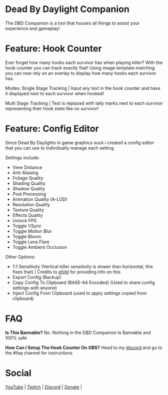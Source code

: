 # Dead By Daylight Companion

The DBD Companion is a tool that houses all things to assist your experience and gameplay!

# Feature: Hook Counter

Ever forget how many hooks each survivor has when playing killer? With the hook counter you can track exactly that! 
Using image template matching you can now rely on an overlay to display how many hooks each survivor has.

Modes:
Single Stage Tracking | Input any text in the hook counter and have it displayed next to each survivor when hooked!

Multi Stage Tracking  | Text is replaced with tally marks next to each survivor representing their hook state like on survivor!

# Feature: Config Editor

Since Dead By Daylights in game graphics suck i created a config editor that you can use to individually manage each setting.

Settings include:
- View Distance
- Anti Aliasing
- Foliage Quality
- Shading Quality
- Shadow Quality
- Post Processing
- Animation Quality (A-LOD)
- Resolution Quality
- Texture Quality
- Effects Quality
- Unlock FPS
- Toggle VSync
- Toggle Motion Blur
- Toggle Bloom
- Toggle Lens Flare
- Toggle Ambient Occlusion

Other Options:
- 1:1 Sensitivity (Vertical killer sensitivity is slower than horizontal, this fixes that) | Credits to [gtVel](https://twitch.tv/gtvel) for providing info on this
- Export Config (Backup)
- Copy Config To Clipboard (BASE-64 Encoded) (Used to share config settings with anyone)
- Inject Config From Clipboard (used to apply settings copied from clipboard)


# FAQ

**Is This Bannable?**
No. Nothing in the DBD Companion Is Bannable and 100% safe

**How Can I Setup The Hook Counter On OBS?**
Head to my [discord](https://discord.gg/vKjjS8yazu) and go to the #faq channel for instructions

# Social
[YouTube](https://youtube.com/@rrarksy) |
[Twitch](https://twitch.tv/rarksy) |
[Discord](https://discord.gg/vKjjS8yazu) |
[Donate](https://donate.stripe.com/fZe7u9gU72wQ6hG6oo) |
